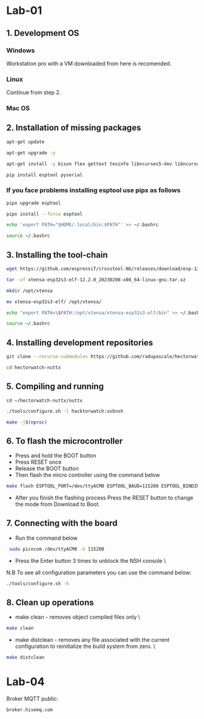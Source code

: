 # Lab-01
## 1. Development OS
### Windows 
Workstation pro with a VM downloaded from here is recomended.
### Linux 
Continue from step 2.
### Mac OS

## 2. Installation of missing packages
```bash
apt-get update
```
```bash
apt-get upgrade -y
```
```bash 
apt-get install -y bison flex gettext texinfo libncurses5-dev libncursesw5-dev gperf automake libtool pkg-config build-essential gperf genromfs libgmp-dev libmpc-dev libmpfr-dev libisl-dev binutils-dev libelf-dev libexpat-dev gcc-multilib g++-multilib picocom u-boot-tools util-linux chrony libusb-dev libusb-1.0.0-dev kconfig-frontends python3-pip
```
```bash
pip install esptool pyserial
```
### If you face problems installing esptool use pipx as follows
```bash
pipx upgrade esptool
```
```bash
pipx install --force esptool
```
```bash
echo 'export PATH="$HOME/.local/bin:$PATH"' >> ~/.bashrc
```
```bash
source ~/.bashrc
```

## 3. Installing the tool-chain
```bash
wget https://github.com/espressif/crosstool-NG/releases/download/esp-12.2.0_20230208/xtensa-esp32s3-elf-12.2.0_20230208-x86_64-linux-gnu.tar.xz
```
```bash
tar -xf xtensa-esp32s3-elf-12.2.0_20230208-x86_64-linux-gnu.tar.xz
```
```bash
mkdir /opt/xtensa
```
```bash
mv xtensa-esp32s3-elf/ /opt/xtensa/
```
```bash
echo "export PATH=\$PATH:/opt/xtensa/xtensa-esp32s3-elf/bin" >> ~/.bashrc
```
```bash
source ~/.bashrc
```

## 4. Installing development repositories
```bash
git clone --recurse-submodules https://github.com/radupascale/hectorwatch-nuttx
```
```bash
cd hectorwatch-nuttx
```
## 5. Compiling and running
```
cd ~/hectorwatch-nuttx/nuttx
```
```bash
./tools/configure.sh -l hacktorwatch:usbnsh
```
```bash
make -j$(nproc)
```
## 6. To flash the microcontroller 
- Press and hold the BOOT button
- Press RESET once
- Release the BOOT button
- Then flash the micro controller using the command below

```bash
make flash ESPTOOL_PORT=/dev/ttyACM0 ESPTOOL_BAUD=115200 ESPTOOL_BINDIR=../esp32s3-bins
```
- After you finish the flashing process Press the RESET button to change the mode from Download to Boot.

## 7. Connecting with the board
- Run the command below
```bash
 sudo picocom /dev/ttyACM0 -b 115200
```
- Press the Enter button 3 times to unblock the NSH console \\

N.B To see all configuration parameters you can use the command below:
```bash
./tools/configure.sh -h
```
## 8. Clean up operations
- make clean - removes object compiled files only \\
```bash
make clean
```
- make distclean - removes any file associated with the current configuration to reinitialize the build system from zero. \\
```bash
make distclean
```






# Lab-04

 Broker MQTT public:
 ```bash
 broker.hivemq.com
```

